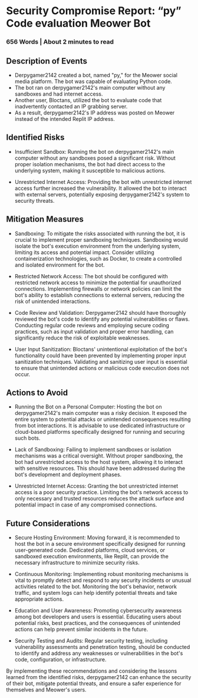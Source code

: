 # Security Compromise Report: “py” Code evaluation Meower Bot

### 656 Words | About 2 minutes to read

## Description of Events

- Derpygamer2142 created a bot, named "py," for the Meower social media platform. The bot was capable of evaluating Python code.
- The bot ran on derpygamer2142's main computer without any sandboxes and had internet access.
- Another user, Bloctans, utilized the bot to evaluate code that inadvertently contacted an IP grabbing server.
- As a result, derpygamer2142's IP address was posted on Meower instead of the intended Replit IP address.

## Identified Risks
- Insufficient Sandbox: Running the bot on derpygamer2142's main computer without any sandboxes posed a significant risk. Without proper isolation mechanisms, the bot had direct access to the underlying system, making it susceptible to malicious actions.

- Unrestricted Internet Access: Providing the bot with unrestricted internet access further increased the vulnerability. It allowed the bot to interact with external servers, potentially exposing derpygamer2142's system to security threats.

## Mitigation Measures
- Sandboxing: To mitigate the risks associated with running the bot, it is crucial to implement proper sandboxing techniques. Sandboxing would isolate the bot's execution environment from the underlying system, limiting its access and potential impact. Consider utilizing containerization technologies, such as Docker, to create a controlled and isolated environment for the bot.

- Restricted Network Access: The bot should be configured with restricted network access to minimize the potential for unauthorized connections. Implementing firewalls or network policies can limit the bot's ability to establish connections to external servers, reducing the risk of unintended interactions.

- Code Review and Validation: Derpygamer2142 should have thoroughly reviewed the bot's code to identify any potential vulnerabilities or flaws. Conducting regular code reviews and employing secure coding practices, such as input validation and proper error handling, can significantly reduce the risk of exploitable weaknesses.

- User Input Sanitization: Bloctans' unintentional exploitation of the bot's functionality could have been prevented by implementing proper input sanitization techniques. Validating and sanitizing user input is essential to ensure that unintended actions or malicious code execution does not occur.

## Actions to Avoid
- Running the Bot on a Personal Computer: Hosting the bot on derpygamer2142's main computer was a risky decision. It exposed the entire system to potential attacks or unintended consequences resulting from bot interactions. It is advisable to use dedicated infrastructure or cloud-based platforms specifically designed for running and securing such bots.

- Lack of Sandboxing: Failing to implement sandboxes or isolation mechanisms was a critical oversight. Without proper sandboxing, the bot had unrestricted access to the host system, allowing it to interact with sensitive resources. This should have been addressed during the bot's development and deployment phases.

- Unrestricted Internet Access: Granting the bot unrestricted internet access is a poor security practice. Limiting the bot's network access to only necessary and trusted resources reduces the attack surface and potential impact in case of any compromised connections.

## Future Considerations
- Secure Hosting Environment: Moving forward, it is recommended to host the bot in a secure environment specifically designed for running user-generated code. Dedicated platforms, cloud services, or sandboxed execution environments, like Replit, can provide the necessary infrastructure to minimize security risks.

- Continuous Monitoring: Implementing robust monitoring mechanisms is vital to promptly detect and respond to any security incidents or unusual activities related to the bot. Monitoring the bot's behavior, network traffic, and system logs can help identify potential threats and take appropriate actions.

- Education and User Awareness: Promoting cybersecurity awareness among bot developers and users is essential. Educating users about potential risks, best practices, and the consequences of unintended actions can help prevent similar incidents in the future.

- Security Testing and Audits: Regular security testing, including vulnerability assessments and penetration testing, should be conducted to identify and address any weaknesses or vulnerabilities in the bot's code, configuration, or infrastructure.

By implementing these recommendations and considering the lessons learned from the identified risks, derpygamer2142 can enhance the security of their bot, mitigate potential threats, and ensure a safer experience for themselves and Meower's users.